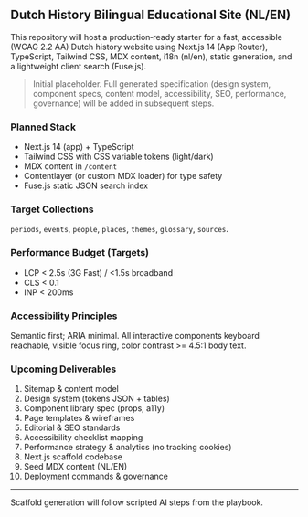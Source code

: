 ## Dutch History Bilingual Educational Site (NL/EN)

This repository will host a production‑ready starter for a fast, accessible (WCAG 2.2 AA) Dutch history website using Next.js 14 (App Router), TypeScript, Tailwind CSS, MDX content, i18n (nl/en), static generation, and a lightweight client search (Fuse.js).

> Initial placeholder. Full generated specification (design system, component specs, content model, accessibility, SEO, performance, governance) will be added in subsequent steps.

### Planned Stack
- Next.js 14 (app) + TypeScript
- Tailwind CSS with CSS variable tokens (light/dark)
- MDX content in `/content`
- Contentlayer (or custom MDX loader) for type safety
- Fuse.js static JSON search index

### Target Collections
`periods`, `events`, `people`, `places`, `themes`, `glossary`, `sources`.

### Performance Budget (Targets)
- LCP < 2.5s (3G Fast) / <1.5s broadband
- CLS < 0.1
- INP < 200ms

### Accessibility Principles
Semantic first; ARIA minimal. All interactive components keyboard reachable, visible focus ring, color contrast >= 4.5:1 body text.

### Upcoming Deliverables
1. Sitemap & content model
2. Design system (tokens JSON + tables)
3. Component library spec (props, a11y)
4. Page templates & wireframes
5. Editorial & SEO standards
6. Accessibility checklist mapping
7. Performance strategy & analytics (no tracking cookies)
8. Next.js scaffold codebase
9. Seed MDX content (NL/EN)
10. Deployment commands & governance

---

Scaffold generation will follow scripted AI steps from the playbook.
